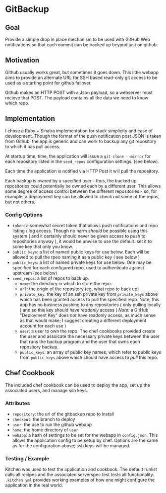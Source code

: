 # GitBackup

## Goal

Provide a simple drop in place mechanism to be used with GitHub Web notifications so that each commit can be backed up beyond just on github.

## Motivation 

Github usually works great, but sometimes it goes down.  This little webapp aims to provide an alternate URL for SSH based read-only git access to be used as a starting point for github failover.

Github makes an HTTP POST with a Json payload, so a webserver must recieve that POST.  The payload contains all the data we need to know which repo.

## Implementation 

I chose a Ruby + Sinatra implementation for stack simplicity and ease of development.  Though the format of the push notification post JSON is taken from Github, the app is generic and can work to backup any git repository to which it has pull access.

At startup time, time, the application will issue a `git clone --mirror` for each repository listed in the `seed_repos` configuration settings.  (see below).  

Each time the application is notified via HTTP Post it will pull the repository.

Each backup is owned by a specified user - thus, the backed up repositories could potentially be owned each by a different user.  This allows some degree of access control between the different repositories - so, for example, a deployment key can be allowed to check out some of the repos, but not others.

### Config Options

* `token`: a somewhat secret token that allows push notifications and repo listing / log access.
   Though no harm _should_ be possible using this system ( and it certainly should never be given access
   to push to repositories anyway ), it would be unwise to use the default.  set it to some key that only you
   know.
* `public_keys`: a list of named public keys for use below.  Each will be allowed to pull the rpeo naming it as a public key ( see below )
* `public_keys`: a list of named private keys for use below.  One may be specified for each configured repo, used to authenticate against upstream (see below)
* `seed_repos`: a list of repos to back up.  
  * `name`: the directory in which to store the repo.
  * `url`: the origin of the repository (eg, what repo to back up)
  * `private_key`: the key of an ssh private key from `private_keys` above which has been granted access to pull the specified repo.  Note, this app
     has no business pushing to any repositories ( only pulling locally ) and so this key should have _readonly_ 
     access ( *Note*: a GitHub "Deployment Key" does _not_ have readonly access, as much sense as 
     that would make; I suggest creating a different deployment account for each use )
  * `user`: a user to own the repo.    The chef cookbooks provided create the user and assoicate the necessary private keys between the user that runs the backup program and the user that owns each repository backup.  
  * `public_keys`: an array of public key names, which refer to public keys from `public_keys` above which should have access to _pull_ this repo.  

## Chef Cookbook

The included chef cookbook can be used to deploy the app, set up the associated users, and manage ssh keys.

### Attributes

* `repository`: the url of the gitbackup repo to install 
* `checkout`: the branch to deploy 
* `user`: the use to run the github webapp 
* `home`: the home directory of `user`
* `webapp`: a hash of settings to be set for the webapp in `config.json`.  This allows the application config to be setup by chef.  Options are the same as for the configuration above; ssh keys will be managed.  

### Testing / Example

Kitchen was used to test the application and cookbook.  The default runlist calls all recipes and the associated serverspec test tests all functionality.  `.kitchen.yml` provides working examples of how one might configure the application in the real world.


